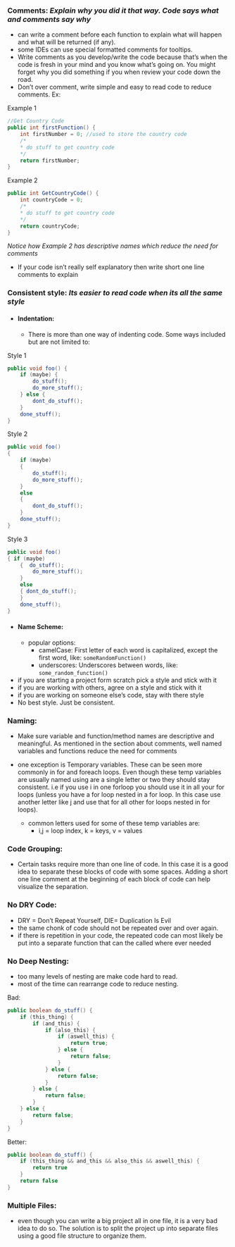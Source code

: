 ### **Comments:** _Explain why you did it that way. Code says what and comments say why_
* can write a comment before each function to explain what will happen and what will be returned (if any). 
* some IDEs can use special formatted comments for tooltips.
* Write comments as you develop/write the code because that’s when the code is fresh in your mind and you know what’s going on. You might forget why you did something if you when review your code down the road. 
* Don’t over comment, write simple and easy to read code to reduce comments. Ex:

Example 1
```java
//Get Country Code
public int firstFunction() {
    int firstNumber = 0; //used to store the country code
    /*
    * do stuff to get country code
    */
    return firstNumber;
}
```
Example 2
```java
public int GetCountryCode() {
    int countryCode = 0; 
    /*
    * do stuff to get country code
    */
    return countryCode;
}
```
 _Notice how Example 2 has descriptive names which reduce the need for comments_

* If your code isn’t really self explanatory then write short one line comments to explain

### **Consistent style:** _Its easier to read code when its all the same style_
* #### Indentation:
    * There is more than one way of indenting code. Some ways included but are not limited to:

Style 1
```java
public void foo() {
    if (maybe) {
        do_stuff();
        do_more_stuff();
    } else {
        dont_do_stuff();
    }
    done_stuff();
}
```
Style 2
```java
public void foo() 
{
    if (maybe) 
    {
        do_stuff();
        do_more_stuff();
    } 
    else 
    {
        dont_do_stuff();
    }
    done_stuff();
}
```
Style 3
```java
public void foo() 
{ if (maybe) 
    {  do_stuff();
        do_more_stuff();
    } 
    else 
    { dont_do_stuff();
    }
    done_stuff();
}
```
                          
* #### Name Scheme:
    * popular options:
	    * camelCase: First letter of each word is capitalized, except the first word, like: `someRandomFunction()`	
        * underscores: Underscores between words, like: `some_random_function()`
* if you are starting a project form scratch pick a style and stick with it
* if you are working with others, agree on a style and stick with it
* if you are working on someone else’s code, stay with there style
* No best style. Just be consistent.

### **Naming:** 
* Make sure variable and function/method names are descriptive and meaningful. As mentioned in the section about comments, well named variables and functions reduce the need for comments

* one exception is Temporary variables. These can be seen more commonly in for and foreach loops. Even though these temp variables are usually named using are a single letter or two they should stay consistent. i.e if you use i in one forloop you should use it in all your for loops (unless you have a for loop nested in a for loop. In this case use another letter like j and use that for all other for loops nested in for loops). 
    * common letters used for some of these temp variables are:
        * i,j = loop index, 
		k = keys, v = values

 

### **Code Grouping:**
* Certain tasks require more than one line of code. In this case it is a good idea to separate these blocks of code with some spaces. Adding a short one line comment at the beginning of each block of code can help visualize the separation.

### **No DRY Code:**
* DRY = Don’t Repeat Yourself, DIE= Duplication Is Evil
* the same chonk of code should not be repeated over and over again.
* if there is repetition in your code, the repeated code can most likely be put into a separate function that can the called where ever needed

### **No Deep Nesting:**
* too many levels of nesting are make code hard to read.
* most of the time can rearrange code to reduce nesting.

Bad:
```java
public boolean do_stuff() {
    if (this_thing) {
        if (and_this) {
            if (also_this) {
                if (aswell_this) {
                    return true;
                } else {
                    return false;
                }
            } else {
                return false;
            }
        } else {
            return false;
        } 
    } else {
        return false;
    }
}
```

Better:
```java
public boolean do_stuff() {
    if (this_thing && and_this && also_this && aswell_this) {
        return true
    }
    return false               
}
```
	

### **Multiple Files:**
* even though you can write a big project all in one file, it is a very bad idea to do so. The solution is to split the project up into separate files using a good file structure to organize them. 


